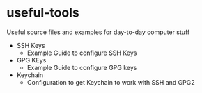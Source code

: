 # useful-tools
Useful source files and examples for day-to-day computer stuff

* SSH Keys
  * Example Guide to configure SSH Keys
* GPG KEys
  * Example Guide to configure GPG keys
* Keychain
  * Configuration to get Keychain to work with SSH and GPG2
